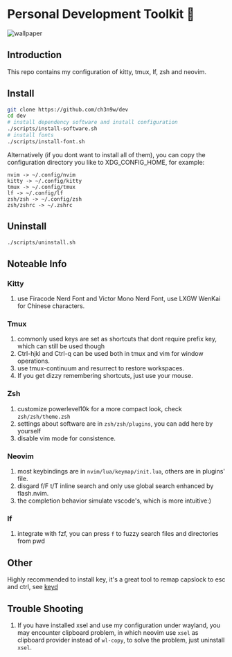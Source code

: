 # Personal Development Toolkit 📡

![wallpaper](./wallpaper.png)

## Introduction

This repo contains my configuration of kitty, tmux, lf, zsh and neovim.

## Install

```bash
git clone https://github.com/ch3n9w/dev
cd dev
# install dependency software and install configuration
./scripts/install-software.sh
# install fonts
./scripts/install-font.sh
```

Alternatively (if you dont want to install all of them), you can copy the configuration directory you like to XDG_CONFIG_HOME, for example:

```
nvim -> ~/.config/nvim
kitty -> ~/.config/kitty
tmux -> ~/.config/tmux
lf -> ~/.config/lf
zsh/zsh -> ~/.config/zsh
zsh/zshrc -> ~/.zshrc
```

## Uninstall

```bash
./scripts/uninstall.sh
```

## Noteable Info

### Kitty

1. use Firacode Nerd Font and Victor Mono Nerd Font, use LXGW WenKai for Chinese characters.

### Tmux

1. commonly used keys are set as shortcuts that dont require prefix key, which can still be used though
2. Ctrl-hjkl and Ctrl-q can be used both in tmux and vim for window operations.
3. use tmux-continuum and resurrect to restore workspaces.
4. If you get dizzy remembering shortcuts, just use your mouse.

### Zsh

1. customize powerlevel10k for a more compact look, check `zsh/zsh/theme.zsh`
2. settings about software are in `zsh/zsh/plugins`, you can add here by yourself
3. disable vim mode for consistence.

### Neovim

1. most keybindings are in `nvim/lua/keymap/init.lua`, others are in plugins' file.
2. disgard f/F t/T inline search and only use global search enhanced by flash.nvim.
3. the completion behavior simulate vscode's, which is more intuitive:)

### lf

1. integrate with fzf, you can press `f` to fuzzy search files and directories from pwd

## Other

Highly recommended to install key, it's a great tool to remap capslock to esc and ctrl, see [keyd](https://github.com/rvaiya/keyd)

## Trouble Shooting

1. If you have installed xsel and use my configuration under wayland, you may encounter clipboard problem, in which neovim use `xsel` as clipboard provider instead of `wl-copy`, to solve the problem, just uninstall `xsel`.
